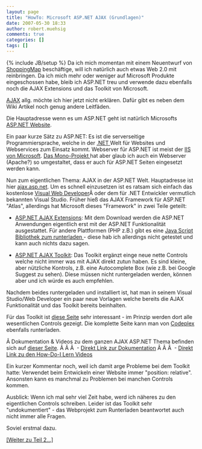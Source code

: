 ```yaml
---
layout: page
title: "HowTo: Microsoft ASP.NET AJAX (Grundlagen)"
date: 2007-05-30 18:33
author: robert.muehsig
comments: true
categories: []
tags: []
---
```

{% include JB/setup %}
Da ich mich momentan mit einem Neuentwurf von <a target="_blank" href="http://shoppingmap.de" title="Shoppingmap">ShoppingMap</a> beschäftige, will ich natürlich auch etwas Web 2.0 mit reinbringen. Da ich mich mehr oder weniger auf Microsoft Produkte eingeschossen habe, bleib ich ASP.NET treu und verwende dazu ebenfalls noch die AJAX Extensions und das Toolkit von Microsoft.

<a target="_blank" href="http://de.wikipedia.org/wiki/Ajax_(Programmierung)" title="Wikipedia AJAX">AJAX</a> allg. möchte ich hier jetzt nicht erklären. Dafür gibt es neben dem Wiki Artikel noch genug andere Leitfäden.

Die Hauptadresse wenn es um ASP.NET geht ist natürlich Microsofts <a target="_blank" href="http://asp.net" title="MS ASP.NET">ASP.NET Website</a>.

Ein paar kurze Sätz zu ASP.NET: Es ist die serverseitige Programmiersprache, welche in der <a target="_blank" href="http://de.wikipedia.org/wiki/.NET" title="Wiki .NET">.NET </a>Welt für Websites und Webservices zum Einsatz kommt. Webserver für ASP.NET ist meist der <a target="_blank" href="http://de.wikipedia.org/wiki/Microsoft_Internet_Information_Services" title="Wiki IIS">IIS von Microsoft</a>. <a target="_blank" href="http://www.mono-project.com/Main_Page" title="Open Source .NET">Das Mono-Projekt </a>hat aber glaub ich auch ein Webserver (Apache?) so umgestaltet, dass er auch für ASP.NET Seiten eingesetzt werden kann.

Nun zum eigentlichen Thema: AJAX in der ASP.NET Welt. Hauptadresse ist hier <a target="_blank" href="http://ajax.asp.net" title="MS AJAX">ajax.asp.net</a>. Um es schnell einzusetzen ist es ratsam sich einfach das kostenlose <a target="_blank" href="http://www.microsoft.com/germany/msdn/vstudio/products/express/vwd/default.mspx" title="Visual Web Developer">Visual Web Developer</a>Â oder dem für .NET Entwickler vermutlich bekannten Visual Studio.
Früher hieß das AJAX Framework für ASP.NET "Atlas", allerdings hat Microsoft dieses "Framework" in zwei Teile geteilt:

- <a target="_blank" href="http://www.microsoft.com/downloads/details.aspx?FamilyID=ca9d90fa-e8c9-42e3-aa19-08e2c027f5d6&amp;displaylang=en" title="ASP.NET AJAX">ASP.NET AJAX Extensions</a>:
Mit dem Download werden die ASP.NET Anwendungen eigentlich erst mit der ASP.NET Funktionalität ausgestattet. Für andere Plattformen (PHP z.B.) gibt es eine <a target="_blank" href="http://ajax.asp.net/downloads/library/default.aspx?tabid=47&amp;subtabid=471" title="JS Bibliothek">Java Script Bibliothek zum runterladen </a>- diese hab ich allerdings nicht getestet und kann auch nichts dazu sagen.

- <a target="_blank" href="http://www.codeplex.com/AtlasControlToolkit/Release/ProjectReleases.aspx?ReleaseId=1425" title="AJAX Control Toolkit @ Codeplex">ASP.NET AJAX Toolkit</a>:
Das Toolkit ergänzt einge neue nette Controls welche nicht immer was mit AJAX direkt zutun haben. Es sind kleine, aber nützliche Kontrols, z.B. eine Autocomplete Box (wie z.B. bei Google Suggest zu sehen). Diese müssen nicht runtergeladen werden, können aber und ich würde es auch empfehlen.

Nachdem beides runtergeladen und installiert ist, hat man in seinem Visual Studio/Web Developer ein paar neue Vorlagen welche bereits die AJAX Funktionalität und das Toolkit bereits beinhalten.

Für das Toolkit ist <a target="_blank" href="http://ajax.asp.net/ajaxtoolkit/" title="ASP.NET AJAX Toolkit">diese Seite</a> sehr interessant - im Prinzip werden dort alle wesentlichen Controls gezeigt. Die komplette Seite kann man von <a target="_blank" href="http://www.codeplex.com/Wiki/View.aspx?ProjectName=AtlasControlToolkit" title="Codeplex - AJAX Toolkit">Codeplex</a> ebenfalls runterladen.

Â Dokumentation &amp; Videos zu dem ganzen AJAX ASP.NET Thema befinden sich auf <a target="_blank" href="http://ajax.asp.net/documentation/default.aspx?tabid=47" title="ASP.NET AJAX Docs">dieser Seite</a>.
Â Â Â  - <a target="_blank" href="http://ajax.asp.net/docs/" title="AJAX Docs">Direkt Link zur Dokumentation</a>
Â Â Â  - <a target="_blank" href="http://www.asp.net/learn/videos/default.aspx?tabid=63" title="ASP.NET Videos">Direkt Link zu den How-Do-I Lern Videos</a>

Ein kurzer Kommentar noch, weil ich damit arge Probleme bei dem Toolkit hatte:
Verwendet beim Entwickeln einer Website immer "position: relative". Ansonsten kann es manchmal zu Problemen bei manchen Controls kommen.

Ausblick: Wenn ich mal sehr viel Zeit habe, werd ich näheres zu den eigentlichen Controls schreiben. Leider ist das Toolkit sehr "undokumentiert" - das Webprojekt zum Runterladen beantwortet auch nicht immer alle Fragen.

Soviel erstmal dazu.

<a href="http://code-inside.de/blog/artikel/howto-microsoft-aspnet-ajax-praktischer-anfang/" title="ASP.NET AJAX Praktischer Anfang">[Weiter zu Teil 2...]</a>
